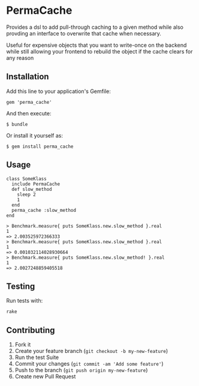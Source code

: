 # PermaCache

Provides a dsl to add pull-through caching to a given method while
also provding an interface to overwrite that cache when necessary.

Useful for expensive objects that you want to write-once on the backend
while still allowing your frontend to rebuild the object if the
cache clears for any reason

## Installation

Add this line to your application's Gemfile:

    gem 'perma_cache'

And then execute:

    $ bundle

Or install it yourself as:

    $ gem install perma_cache

## Usage

```
class SomeKlass
  include PermaCache
  def slow_method
    sleep 2
    1
  end
  perma_cache :slow_method
end
```

```
> Benchmark.measure{ puts SomeKlass.new.slow_method }.real
1
=> 2.003525972366333
> Benchmark.measure{ puts SomeKlass.new.slow_method }.real
1
=> 0.001032114028930664
> Benchmark.measure{ puts SomeKlass.new.slow_method! }.real
1
=> 2.0027248859405518
```

## Testing

Run tests with:
```
rake
```

## Contributing

1. Fork it
2. Create your feature branch (`git checkout -b my-new-feature`)
3. Run the test Suite
4. Commit your changes (`git commit -am 'Add some feature'`)
5. Push to the branch (`git push origin my-new-feature`)
6. Create new Pull Request

